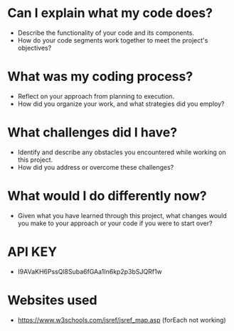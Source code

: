 # Can I explain what my code does?

- Describe the functionality of your code and its components. 
- How do your code segments work together to meet the project's objectives?

# What was my coding process?

- Reflect on your approach from planning to execution. 
- How did you organize your work, and what strategies did you employ?

# What challenges did I have?

- Identify and describe any obstacles you encountered while working on this project. 
- How did you address or overcome these challenges?

# What would I do differently now?

- Given what you have learned through this project, what changes would you make to your approach or your code if you were to start over?

# API KEY

- I9AVaKH6PssQl8Suba6fGAa1In6kp2p3bSJQRf1w

# Websites used

- https://www.w3schools.com/jsref/jsref_map.asp (forEach not working)